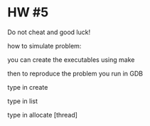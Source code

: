 # HW #5

Do not cheat and good luck!

how to simulate problem:

you can create the executables using make

then to reproduce the problem you run in GDB

type in create

type in list

type in allocate [thread]


